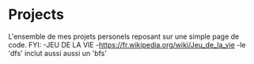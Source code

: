 # Projects
L'ensemble de mes projets personels reposant sur une simple page de code.
FYI:
  -JEU DE LA VIE
    -https://fr.wikipedia.org/wiki/Jeu_de_la_vie
  -le 'dfs' inclut aussi aussi un 'bfs'
    
